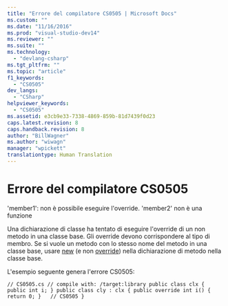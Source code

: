 ```yaml
---
title: "Errore del compilatore CS0505 | Microsoft Docs"
ms.custom: ""
ms.date: "11/16/2016"
ms.prod: "visual-studio-dev14"
ms.reviewer: ""
ms.suite: ""
ms.technology: 
  - "devlang-csharp"
ms.tgt_pltfrm: ""
ms.topic: "article"
f1_keywords: 
  - "CS0505"
dev_langs: 
  - "CSharp"
helpviewer_keywords: 
  - "CS0505"
ms.assetid: e3cb9e33-7338-4869-859b-81d7439f0d23
caps.latest.revision: 8
caps.handback.revision: 8
author: "BillWagner"
ms.author: "wiwagn"
manager: "wpickett"
translationtype: Human Translation
---
```

# Errore del compilatore CS0505
'member1': non è possibile eseguire l'override. 'member2' non è una funzione  
  
 Una dichiarazione di classe ha tentato di eseguire l'override di un non metodo in una classe base. Gli override devono corrispondere al tipo di membro. Se si vuole un metodo con lo stesso nome del metodo in una classe base, usare [new](../../csharp/language-reference/keywords/new.md) \(e non [override](../../csharp/language-reference/keywords/override.md)\) nella dichiarazione di metodo nella classe base.  
  
 L'esempio seguente genera l'errore CS0505:  
  
```  
// CS0505.cs // compile with: /target:library public class clx { public int i; } public class cly : clx { public override int i() { return 0; }   // CS0505 }  
```
